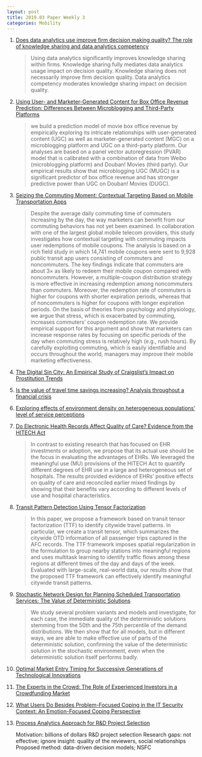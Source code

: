 ```yaml
---
layout: post
title: 2019.03 Paper Weekly 3
categories: Mobility
---
```


1. [Does data analytics use improve firm decision making quality? The role of knowledge sharing and data analytics competency](https://www.sciencedirect.com/science/article/pii/S0167923619300429)

    > Using data analytics significantly improves knowledge sharing within firms. Knowledge sharing fully mediates data analytics usage impact on decision quality. Knowledge sharing does not necessarily improve firm decision quality. Data analytics competency moderates knowledge sharing impact on decision quality.

2. [Using User- and Marketer-Generated Content for Box Office Revenue Prediction: Differences Between Microblogging and Third-Party Platforms](https://pubsonline.informs.org/doi/10.1287/isre.2018.0797)

    > we build a prediction model of movie box office revenue by empirically exploring its intricate relationships with user-generated content (UGC) as well as marketer-generated content (MGC) on a microblogging platform and UGC on a third-party platform. Our analyses are based on a panel vector autoregression (PVAR) model that is calibrated with a combination of data from Weibo (microblogging platform) and Douban! Movies (third party). Our empirical results show that microblogging UGC (MUGC) is a significant predictor of box office revenue and has stronger predictive power than UGC on Douban! Movies (DUGC).

3. [Seizing the Commuting Moment: Contextual Targeting Based on Mobile Transportation Apps](https://pubsonline.informs.org/doi/10.1287/isre.2018.0792)

    > Despite the average daily commuting time of commuters increasing by the day, the way marketers can benefit from our commuting behaviors has not yet been examined. In collaboration with one of the largest global mobile telecom providers, this study investigates how contextual targeting with commuting impacts user redemptions of mobile coupons. The analysis is based on a rich field study in which 14,741 mobile coupons were sent to 9,928 public transit app users consisting of commuters and noncommuters. The key findings indicate that commuters are about 3× as likely to redeem their mobile coupon compared with noncommuters. However, a multiple-coupon distribution strategy is more effective in increasing redemption among noncommuters than commuters. Moreover, the redemption rate of commuters is higher for coupons with shorter expiration periods, whereas that of noncommuters is higher for coupons with longer expiration periods. On the basis of theories from psychology and physiology, we argue that stress, which is exacerbated by commuting, increases commuters’ coupon redemption rate. We provide empirical support for this argument and show that marketers can increase response rates by focusing on specific periods of the day when commuting stress is relatively high (e.g., rush hours). By carefully exploiting commuting, which is easily identifiable and occurs throughout the world, managers may improve their mobile marketing effectiveness.

4. [The Digital Sin City: An Empirical Study of Craigslist’s Impact on Prostitution Trends](https://pubsonline.informs.org/doi/10.1287/isre.2018.0799)

5. [Is the value of travel time savings increasing? Analysis throughout a financial crisis](https://www.sciencedirect.com/science/article/pii/S0965856418307079)

6. [Exploring effects of environment density on heterogeneous populations’ level of service perceptions](https://www.sciencedirect.com/science/article/pii/S0965856418303677)

7. [Do Electronic Health Records Affect Quality of Care? Evidence from the HITECH Act](https://pubsonline.informs.org/doi/10.1287/isre.2018.0813)

    > In contrast to existing research that has focused on EHR investments or adoption, we propose that its actual use should be the focus in evaluating the advantages of EHRs. We leveraged the meaningful use (MU) provisions of the HITECH Act to quantify different degrees of EHR use in a large and heterogeneous set of hospitals. The results provided evidence of EHRs’ positive effects on quality of care and reconciled earlier mixed findings by showing that their benefits vary according to different levels of use and hospital characteristics.

8. [Transit Pattern Detection Using Tensor Factorization](https://pubsonline.informs.org/doi/10.1287/ijoc.2018.0824)

    > In this paper, we propose a framework based on transit tensor factorization (TTF) to identify citywide travel patterns. In particular, we create a transit tensor, which summarizes the citywide OTD information of all passenger trips captured in the AFC records. The TTF framework imposes spatial regularization in the formulation to group nearby stations into meaningful regions and uses multitask learning to identify traffic flows among these regions at different times of the day and days of the week. Evaluated with large-scale, real-world data, our results show that the proposed TTF framework can effectively identify meaningful citywide transit patterns.

9. [Stochastic Network Design for Planning Scheduled Transportation Services: The Value of Deterministic Solutions](https://pubsonline.informs.org/doi/abs/10.1287/ijoc.2018.0819)

    > We study several problem variants and models and investigate, for each case, the immediate quality of the deterministic solutions stemming from the 50th and the 75th percentile of the demand distributions. We then show that for all models, but in different ways, we are able to make effective use of parts of the deterministic solution, confirming the value of the deterministic solution in the stochastic environment, even when the deterministic solution itself performs badly.

10. [Optimal Market Entry Timing for Successive Generations of Technological Innovations](https://www.misq.org/skin/frontend/default/misq/pdf/Abstracts/14307_RA_JiangQuAbstract.pdf)

11. [The Experts in the Crowd: The Role of Experienced Investors in a Crowdfunding Market](https://www.misq.org/skin/frontend/default/misq/pdf/Abstracts/13758_RA_KimViswanathanAbstract.pdf)

12. [What Users Do Besides Problem-Focused Coping in the IT Security Context: An Emotion-Focused Coping Perspective](https://www.misq.org/skin/frontend/default/misq/pdf/Abstracts/14360_RA_LiangXueAbstract.pdf)

13. [Process Analytics Approach for R&D Project Selection](https://dl.acm.org/citation.cfm?id=2629436)

    Motivation: billions of dollars R&D project selection
    Research gaps: not effective; ignore insight: quality of the reviewers, social relationships
    Proposed method: data-driven decision models; NSFC